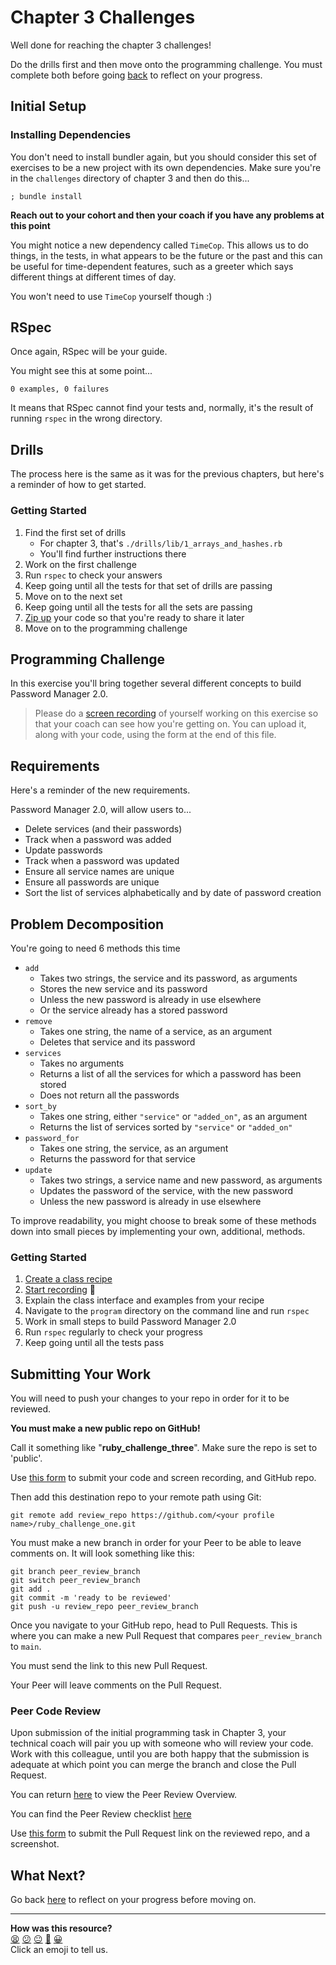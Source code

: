 # Chapter 3 Challenges

Well done for reaching the chapter 3 challenges!

Do the drills first and then move onto the programming challenge. You must complete both before going [back](../06_putting_it_into_practice.md) to reflect on your progress.

## Initial Setup

### Installing Dependencies

You don't need to install bundler again, but you should consider this set of exercises to be a new project with its own dependencies. Make sure you're in the `challenges` directory of chapter 3 and then do this...

```shell
; bundle install
```

**Reach out to your cohort and then your coach if you have any problems at this point**

You might notice a new dependency called `TimeCop`.  This allows us to do things, in the tests, in what appears to be the future or the past and this can be useful for time-dependent features, such as a greeter which says different things at different times of day.

You won't need to use `TimeCop` yourself though :)

## RSpec

Once again, RSpec will be your guide.

You might see this at some point...

```shell
0 examples, 0 failures
```

It means that RSpec cannot find your tests and, normally, it's the result of running `rspec` in the wrong directory.

## Drills

The process here is the same as it was for the previous chapters, but here's a reminder of how to get started.

### Getting Started

1. Find the first set of drills
    * For chapter 3, that's `./drills/lib/1_arrays_and_hashes.rb`
    * You'll find further instructions there
2. Work on the first challenge
3. Run `rspec` to check your answers
4. Keep going until all the tests for that set of drills are passing
5. Move on to the next set
6. Keep going until all the tests for all the sets are passing
7. [Zip up](../../pills/creating_zipfiles.md) your code so that you're ready to share it later
8. Move on to the programming challenge

## Programming Challenge

In this exercise you'll bring together several different concepts to build Password Manager 2.0. 

> Please do a [screen recording](../../pills/screen_recordings.md) of yourself working on this exercise so that your coach can see how you're getting on. You can upload it, along with your code, using the form at the end of this file.

## Requirements

Here's a reminder of the new requirements.

Password Manager 2.0, will allow users to...

- Delete services (and their passwords)
- Track when a password was added
- Update passwords
- Track when a password was updated
- Ensure all service names are unique
- Ensure all passwords are unique
- Sort the list of services alphabetically and by date of password creation

## Problem Decomposition

You're going to need 6 methods this time
- `add`
    * Takes two strings, the service and its password, as arguments
    * Stores the new service and its password
    * Unless the new password is already in use elsewhere
    * Or the service already has a stored password
- `remove`
    * Takes one string, the name of a service, as an argument
    * Deletes that service and its password
- `services`
    * Takes no arguments
    * Returns a list of all the services for which a password has been stored
    * Does not return all the passwords
- `sort_by`
    * Takes one string, either `"service"` or `"added_on"`, as an argument
    * Returns the list of services sorted by `"service"` or `"added_on"`
- `password_for`
    * Takes one string, the service, as an argument
    * Returns the password for that service
- `update`
    * Takes two strings, a service name and new password, as arguments
    * Updates the password of the service, with the new password
    * Unless the new password is already in use elsewhere

To improve readability, you might choose to break some of these methods down into small pieces by implementing your own, additional, methods.

### Getting Started
1. [Create a class recipe](../../chapter2/challenges/baking_a_class.md)
2. [Start recording](../../pills/screen_recordings.md) 🎥
3. Explain the class interface and examples from your recipe
4. Navigate to the `program` directory on the command line and run `rspec`
5. Work in small steps to build Password Manager 2.0
6. Run `rspec` regularly to check your progress
7. Keep going until all the tests pass



## Submitting Your Work
You will need to push your changes to your repo in order for it to be reviewed.

**You must make a new public repo on GitHub!** 

Call it something like "**ruby_challenge_three**". Make sure the repo is set to 'public'.

Use [this form](https://airtable.com/shr6mk28x0fy3OrxN?prefill_Item=rubyf_ch3_peer_review) to submit your code and screen recording, and GitHub repo.

Then add this destination repo to your remote path using Git:

    
    git remote add review_repo https://github.com/<your profile name>/ruby_challenge_one.git
    

You must make a new branch in order for your Peer to be able to leave comments on. It will look something like this:


    git branch peer_review_branch
    git switch peer_review_branch
    git add .
    git commit -m 'ready to be reviewed'
    git push -u review_repo peer_review_branch

Once you navigate to your GitHub repo, head to Pull Requests. This is where you can make a new Pull Request that compares `peer_review_branch` to `main`.

You must send the link to this new Pull Request.

Your Peer will leave comments on the Pull Request.

### Peer Code Review

Upon submission of the initial programming task in Chapter 3, your technical coach will pair you up with someone who will review your code. Work with this colleague, until you are both happy that the submission is adequate at which point you can merge the branch and close the Pull Request.

You can return [here](https://github.com/makersacademy/ruby_foundations/blob/main/PEER_REVIEW.md) to view the Peer Review Overview.

You can find the Peer Review checklist [here](./program/CHECKLIST.md)

Use [this form](https://airtable.com/shr6mk28x0fy3OrxN?prefill_Item=rubyf_ch3_peer_review) to submit the Pull Request link on the reviewed repo, and a screenshot.

## What Next?

Go back [here](../06_putting_chapter_3_into_practice.md#reflect-and-review) to reflect on your progress before moving on.


<!-- BEGIN GENERATED SECTION DO NOT EDIT -->

---

**How was this resource?**  
[😫](https://airtable.com/shrUJ3t7KLMqVRFKR?prefill_Repository=makersacademy%2Fruby_foundations&prefill_File=chapter3%2Fchallenges%2FREADME.md&prefill_Sentiment=😫) [😕](https://airtable.com/shrUJ3t7KLMqVRFKR?prefill_Repository=makersacademy%2Fruby_foundations&prefill_File=chapter3%2Fchallenges%2FREADME.md&prefill_Sentiment=😕) [😐](https://airtable.com/shrUJ3t7KLMqVRFKR?prefill_Repository=makersacademy%2Fruby_foundations&prefill_File=chapter3%2Fchallenges%2FREADME.md&prefill_Sentiment=😐) [🙂](https://airtable.com/shrUJ3t7KLMqVRFKR?prefill_Repository=makersacademy%2Fruby_foundations&prefill_File=chapter3%2Fchallenges%2FREADME.md&prefill_Sentiment=🙂) [😀](https://airtable.com/shrUJ3t7KLMqVRFKR?prefill_Repository=makersacademy%2Fruby_foundations&prefill_File=chapter3%2Fchallenges%2FREADME.md&prefill_Sentiment=😀)  
Click an emoji to tell us.

<!-- END GENERATED SECTION DO NOT EDIT -->
